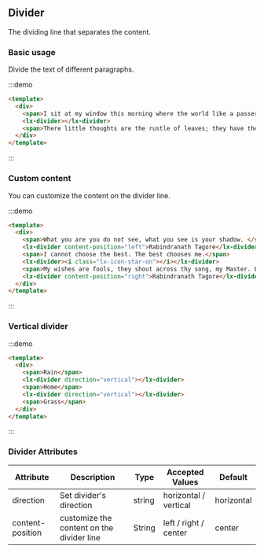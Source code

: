 ## Divider

The dividing line that separates the content.

### Basic usage

Divide the text of different paragraphs.

:::demo
```html
<template>
  <div>
    <span>I sit at my window this morning where the world like a passer-by stops for a moment, nods to me and goes.</span>
    <lx-divider></lx-divider>
    <span>There little thoughts are the rustle of leaves; they have their whisper of joy in my mind.</span>
  </div>
</template>
```
:::

### Custom content

You can customize the content on the divider line.


:::demo
```html
<template>
  <div>
    <span>What you are you do not see, what you see is your shadow. </span>
    <lx-divider content-position="left">Rabindranath Tagore</lx-divider>
    <span>I cannot choose the best. The best chooses me.</span>
    <lx-divider><i class="lx-icon-star-on"></i></lx-divider>
    <span>My wishes are fools, they shout across thy song, my Master. Let me but listen.</span>
    <lx-divider content-position="right">Rabindranath Tagore</lx-divider>
  </div>
</template>
```
:::

### Vertical divider

:::demo
```html
<template>
  <div>
    <span>Rain</span>
    <lx-divider direction="vertical"></lx-divider>
    <span>Home</span>
    <lx-divider direction="vertical"></lx-divider>
    <span>Grass</span>
  </div>
</template>
```
:::

### Divider Attributes
| Attribute      | Description          | Type      | Accepted Values       | Default  |
|-------------  |---------------- |---------------- |---------------------- |-------- |
| direction      | Set divider's direction  | string  |          horizontal / vertical           |    horizontal     |
| content-position      | customize the content on the divider line | String  |  left / right / center  |  center |